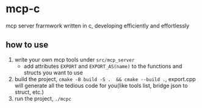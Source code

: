 # mcp-c
mcp server frarmwork written in c, developing efficiently and effortlessly

## how to use
1. write your own mcp tools under `src/mcp_server`
   - add attributes `EXPORT` and `EXPORT_AS(name)` to the functions and structs you want to use
2. build the project, `cmake -B build -S .  && cmake --build .`, export.cpp will generate all the tedious code for you(like tools list, bridge json to struct, etc.)
3. run the project, `./mcpc`

